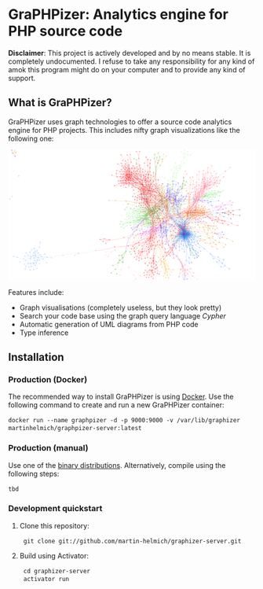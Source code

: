 GraPHPizer: Analytics engine for PHP source code
================================================

**Disclaimer**: This project is actively developed and by no means stable. It is completely undocumented. I refuse to
take any responsibility for any kind of amok this program might do on your computer and to provide any kind of support.

What is GraPHPizer?
-------------------

GraPHPizer uses graph technologies to offer a source code analytics engine for PHP projects. This includes nifty
graph visualizations like the following one:

![Example of GraPHPizer graph visualization](documentation/graphpizer-demo.png)

Features include:

- Graph visualisations (completely useless, but they look pretty)
- Search your code base using the graph query language *Cypher*
- Automatic generation of UML diagrams from PHP code
- Type inference

Installation
------------

### Production (Docker)

The recommended way to install GraPHPizer is using [Docker](https://www.docker.com). Use the following command to
create and run a new GraPHPizer container:

    docker run --name graphpizer -d -p 9000:9000 -v /var/lib/graphizer martinhelmich/graphpizer-server:latest

### Production (manual)

Use one of the [binary distributions](https://github.com/martin-helmich/graphpizer-server/releases). Alternatively,
compile using the following steps:

    tbd

### Development quickstart

1. Clone this repository:

        git clone git://github.com/martin-helmich/graphizer-server.git

2. Build using Activator:

        cd graphizer-server
        activator run
